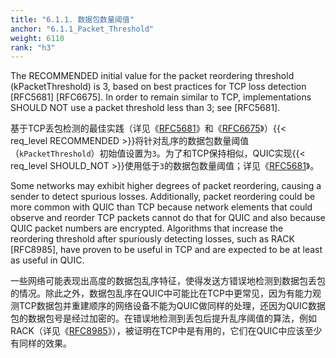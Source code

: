 ```yaml
---
title: "6.1.1. 数据包数量阈值"
anchor: "6.1.1_Packet_Threshold"
weight: 6110
rank: "h3"
---
```


The RECOMMENDED initial value for the packet reordering threshold (kPacketThreshold) is 3, based on best practices for TCP loss detection [RFC5681] [RFC6675]. In order to remain similar to TCP, implementations SHOULD NOT use a packet threshold less than 3; see [RFC5681].

基于TCP丢包检测的最佳实践（详见《[RFC5681]()》和《[RFC6675]()》）{{< req_level RECOMMENDED >}}将针对乱序的数据包数量阈值（`kPacketThreshold`）初始值设置为`3`。为了和TCP保持相似，QUIC实现{{< req_level SHOULD_NOT >}}使用低于`3`的数据包数量阈值；详见《[RFC5681]()》。

Some networks may exhibit higher degrees of packet reordering, causing a sender to detect spurious losses. Additionally, packet reordering could be more common with QUIC than TCP because network elements that could observe and reorder TCP packets cannot do that for QUIC and also because QUIC packet numbers are encrypted. Algorithms that increase the reordering threshold after spuriously detecting losses, such as RACK [RFC8985], have proven to be useful in TCP and are expected to be at least as useful in QUIC.

一些网络可能表现出高度的数据包乱序特征，使得发送方错误地检测到数据包丢包的情况。除此之外，数据包乱序在QUIC中可能比在TCP中更常见，因为有能力观测TCP数据包并重建顺序的网络设备不能为QUIC做同样的处理，还因为QUIC数据包的数据包号是经过加密的。在错误地检测到丢包后提升乱序阈值的算法，例如RACK（详见《[RFC8985]()》），被证明在TCP中是有用的，它们在QUIC中应该至少有同样的效果。
